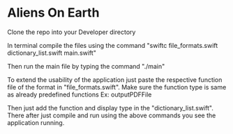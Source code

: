 # Aliens On Earth

Clone the repo into your Developer directory

In terminal compile the files using the command "swiftc file_formats.swift dictionary_list.swift main.swift"

Then run the main file by typing the command "./main"

To extend the usability of the application just paste the respective function file of the format in "file_formats.swift". Make sure the function type is same as already predefined functions Ex: outputPDFFile

Then just add the function and display type in the "dictionary_list.swift". There after just compile and run using the above commands you see the application running.